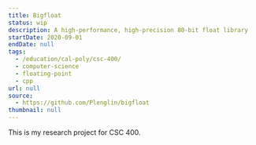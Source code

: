 ```yaml
---
title: Bigfloat
status: wip
description: A high-performance, high-precision 80-bit float library
startDate: 2020-09-01
endDate: null
tags:
  - /education/cal-poly/csc-400/
  - computer-science
  - floating-point
  - cpp
url: null
source:
  - https://github.com/Plenglin/bigfloat
thumbnail: null
---
```


This is my research project  for CSC 400.
